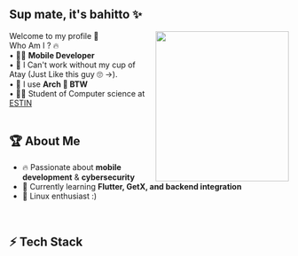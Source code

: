 ## Sup mate, it's bahitto ✨
<img src="https://i.gifer.com/Atll.gif" width="240" height="271" align="right"/>

Welcome to my profile 👋
 <br />
Who Am I ? 🔥 <br />
• 🧑‍💻 **Mobile Developer** <br />
• 🍵 I Can't work without my cup of Atay (Just Like this guy 🙄 ->). <br />
• 🐧 I use **Arch  BTW** <br />
• 🧑‍🎓 Student of Computer science at [ESTIN](https://estin.dz/) <br />
<br />

## 🏆 About Me  
- 🔥 Passionate about **mobile development** & **cybersecurity** <br />
- 🎯 Currently learning **Flutter, GetX, and backend integration** <br />
- 🐧 Linux enthusiast :) <br />
<br />

## ⚡ Tech Stack  


